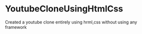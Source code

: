 # YoutubeCloneUsingHtmlCss
 Created a youtube clone entirely using hrml,css without using any framework
